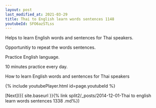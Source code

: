 ```yaml
---
layout: post
last_modified_at: 2021-03-29
title: Thai to English learn words sentences 1148 
youtubeId: SFO6azSTLss
---
```

 
 
Helps to learn English words and sentences for Thai speakers.

Opportunitiy to repeat the words sentences. 

Practice English language. 
 
10 minutes practice every day. 
 
How to learn English words and sentences for Thai speakers 
 
{% include youtubePlayer.html id=page.youtubeId %}
 
 
[Next]({{ site.baseurl }}{% link  split2/_posts/2014-12-01-Thai to english learn words sentences 1338 .md%})
 
